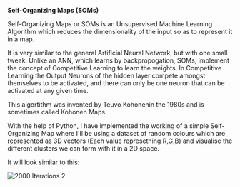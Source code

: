 **Self-Organizing Maps (SOMs)**

Self-Organizing Maps or SOMs is an Unsupervised Machine Learning Algorithm which reduces the dimensionality of the input so as to represent it in a map.

It is very similar to the general Artificial Neural Network, but with one small tweak. 
Unlike an ANN, which learns by backpropogation, SOMs, implement the concept of Competitive Learning to learn the weights. In Competitive Learning the Output Neurons of the hidden layer compete amongst themselves to be activated, and there can only be one neuron that can be activated at any given time.

This algortithm was invented by Teuvo Kohonenin the 1980s and is sometimes called Kohonen Maps.

With the help of Python, I have implemented the working of a simple Self-Organizing Map where I'll be using a dataset of random colours which are represented as 3D vectors (Each value represetning R,G,B) and visualise the different clusters we can form with it in a 2D space.

It will look similar to this:


![2000 Iterations 2](https://user-images.githubusercontent.com/70643852/96720572-8f177c00-13c8-11eb-8079-ead90cb4c780.png)

